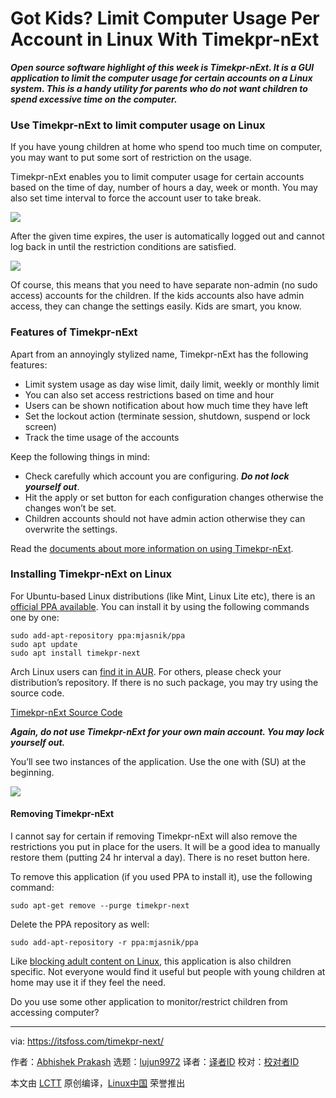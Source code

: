 [#]: collector: (lujun9972)
[#]: translator: ( )
[#]: reviewer: ( )
[#]: publisher: ( )
[#]: url: ( )
[#]: subject: (Got Kids? Limit Computer Usage Per Account in Linux With Timekpr-nExt)
[#]: via: (https://itsfoss.com/timekpr-next/)
[#]: author: (Abhishek Prakash https://itsfoss.com/author/abhishek/)

Got Kids? Limit Computer Usage Per Account in Linux With Timekpr-nExt
======

_**Open source software highlight of this week is Timekpr-nExt. It is a GUI application to limit the computer usage for certain accounts on a Linux system. This is a handy utility for parents who do not want children to spend excessive time on the computer.**_

### Use Timekpr-nExt to limit computer usage on Linux

If you have young children at home who spend too much time on computer, you may want to put some sort of restriction on the usage.

Timekpr-nExt enables you to limit computer usage for certain accounts based on the time of day, number of hours a day, week or month. You may also set time interval to force the account user to take break.

![][1]

After the given time expires, the user is automatically logged out and cannot log back in until the restriction conditions are satisfied.

![][2]

Of course, this means that you need to have separate non-admin (no sudo access) accounts for the children. If the kids accounts also have admin access, they can change the settings easily. Kids are smart, you know.

### Features of Timekpr-nExt

Apart from an annoyingly stylized name, Timekpr-nExt has the following features:

  * Limit system usage as day wise limit, daily limit, weekly or monthly limit
  * You can also set access restrictions based on time and hour
  * Users can be shown notification about how much time they have left
  * Set the lockout action (terminate session, shutdown, suspend or lock screen)
  * Track the time usage of the accounts



Keep the following things in mind:

  * Check carefully which account you are configuring. _**Do not lock yourself out**_.
  * Hit the apply or set button for each configuration changes otherwise the changes won’t be set.
  * Children accounts should not have admin action otherwise they can overwrite the settings.



Read the [documents about more information on using Timekpr-nExt][3].

### Installing Timekpr-nExt on Linux

For Ubuntu-based Linux distributions (like Mint, Linux Lite etc), there is an [official PPA available][4]. You can install it by using the following commands one by one:

```
sudo add-apt-repository ppa:mjasnik/ppa
sudo apt update
sudo apt install timekpr-next
```

Arch Linux users can [find it in AUR][5]. For others, please check your distribution’s repository. If there is no such package, you may try using the source code.

[Timekpr-nExt Source Code][6]

_**Again, do not use Timekpr-nExt for your own main account. You may lock yourself out.**_

You’ll see two instances of the application. Use the one with (SU) at the beginning.

![][7]

#### Removing Timekpr-nExt

I cannot say for certain if removing Timekpr-nExt will also remove the restrictions you put in place for the users. It will be a good idea to manually restore them (putting 24 hr interval a day). There is no reset button here.

To remove this application (if you used PPA to install it), use the following command:

```
sudo apt-get remove --purge timekpr-next
```

Delete the PPA repository as well:

```
sudo add-apt-repository -r ppa:mjasnik/ppa
```

Like [blocking adult content on Linux][8], this application is also children specific. Not everyone would find it useful but people with young children at home may use it if they feel the need.

Do you use some other application to monitor/restrict children from accessing computer?

--------------------------------------------------------------------------------

via: https://itsfoss.com/timekpr-next/

作者：[Abhishek Prakash][a]
选题：[lujun9972][b]
译者：[译者ID](https://github.com/译者ID)
校对：[校对者ID](https://github.com/校对者ID)

本文由 [LCTT](https://github.com/LCTT/TranslateProject) 原创编译，[Linux中国](https://linux.cn/) 荣誉推出

[a]: https://itsfoss.com/author/abhishek/
[b]: https://github.com/lujun9972
[1]: https://i2.wp.com/itsfoss.com/wp-content/uploads/2020/10/timekpr-next-ubuntu.png?resize=800%2C612&ssl=1
[2]: https://i1.wp.com/itsfoss.com/wp-content/uploads/2020/10/timekpr-next-icon-system-notification-area.png?resize=640%2C94&ssl=1
[3]: https://mjasnik.gitlab.io/timekpr-next/
[4]: https://launchpad.net/~mjasnik/+archive/ubuntu/ppa
[5]: https://aur.archlinux.org/packages/timekpr-next/
[6]: https://launchpad.net/timekpr-next
[7]: https://i2.wp.com/itsfoss.com/wp-content/uploads/2020/10/timekeeper-next.jpg?resize=799%2C250&ssl=1
[8]: https://itsfoss.com/how-to-block-porn-by-content-filtering-on-ubuntu/
